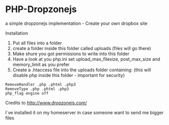 # PHP-Dropzonejs
a simple dropzonejs implementation - Create your own dropbox site

Installation

1. Put all files into a folder
2. create a folder inside this folder called uploads (files will go there)
3. Make shure you got permissions to write into this folder
4. Have a look at you php.ini set upload_max_filesize, post_max_size and memory_limit as you prefer
5. Create a .htaccess file into the uploads folder containing: (this will disable php inside this folder - important for security)

```
RemoveHandler .php .phtml .php3
RemoveType .php .phtml .php3
php_flag engine off
```

Credits to http://www.dropzonejs.com/

I´ve installed it on my homeserver in case someone want to send me bigger files

